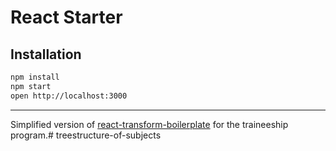 # React Starter

## Installation

```bash
npm install
npm start
open http://localhost:3000
```


------------------

Simplified version of [react-transform-boilerplate](https://github.com/gaearon/react-transform-boilerplate) for the
traineeship program.# treestructure-of-subjects
